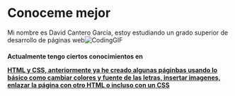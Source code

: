 # Conoceme mejor
Mi nombre es David Cantero García, estoy estudiando un grado superior de desarrollo de páginas web![CodingGIF](https://github.com/user-attachments/assets/e13c32ca-1fc5-4f31-a566-afe9539b0dd6)

<H4>Actualmente tengo ciertos conocimientos en <p style="text-decoration: underline;"<i>HTML y CSS</i>, anteriormente ya he creado algunas páginbas usando lo básico como cambiar colores y fuente de las letras, insertar imagenes, enlazar la página con otro HTML o incluso con un CSS</H4>
